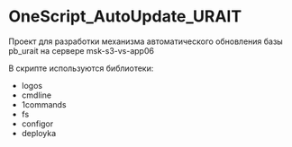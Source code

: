 # OneScript_AutoUpdate_URAIT

Проект для разработки механизма автоматического обновления базы pb_urait на сервере msk-s3-vs-app06

В скрипте используются библиотеки:
- logos
- cmdline
- 1commands
- fs
- configor
- deployka

